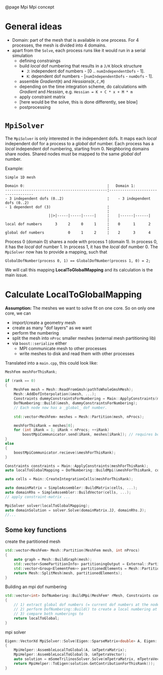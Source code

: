 @page Mpi Mpi concept

# General ideas

- Domain: part of the mesh that is available in one process. For 4 processes, the mesh is divided into 4 domains.
- apart from the `Solve`, each process runs like it would run in a serial simulation
    - defining constraings
    - build _local_ dof numbering that results in a `J/K` block structure
        - `J`: independent dof numbers - [0 .. `numIndependentDofs` - 1]. 
        - `K`: dependent dof numbers - [`numIndependentDofs` - `numDofs` - 1].
    - assemble _Gradient_(`R`) and _Hessians_(`K,C,M`)
    - depending on the time integration scheme, do calculations with _Gradient_ and _Hessian_, e.g. `Hessian = K + C * x + M * m`
    - apply constraint matrix
    - [here would be the solve, this is done differently, see blow]
    - postprocessing

# `MpiSolver`

The `MpiSolver` is only interested in the independent dofs. It maps each _local_ independent dof for a process to a _global_ dof number. Each process has a _local_ independent dof numbering, starting from 0. Neighboring domains share nodes. Shared nodes must be mapped to the same _global_ dof number. 

Example:

~~~
Simple 1D mesh

Domain 0:                                      ¦   Domain 1:
-----------------------------------------------¦-----------------------------------
- 3 independent dofs (0..2)                    ¦    - 3 independent dofs (0..2)
- 1 dependent dof (3)                          ¦
                                               ¦
                    ||>|-----|-----|-----|     ¦    |------|------| 
                                               ¦
local dof numbers      3     2     0     1     ¦    0      1      2
                                               ¦
global dof numbers           0     1     2     ¦    2      3      4     
~~~

Process 0 (domain 0) shares a node with process 1 (domain 1). In process 0, it has the _local_ dof number 1. In process 1, it has the _local_ dof number 0. The `MpiSolver` now has to provide a mapping, such that

~~~
GlobalDofNumber(process 0, 1) == GlobalDofNumber(process 1, 0) = 2;
~~~
We will call this mapping **LocalToGlobalMapping** and its calculation is the main issue. 

# Calculate **LocalToGlobalMapping**

__Assumption:__ The meshes we want to solve fit on one core. So on only one core, we can

- import/create a geometry mesh
- create as many "dof layers" as we want
- perform the numbering
- split the mesh into `nProc` smaller meshes (external mesh partitioning lib)
- via `boost::serialize` either
    - MPI communicate mesh to other processes
    - write meshes to disk and read them with other processes

Translated into a `main.cpp`, this could look like:

~~~cpp
MeshFem meshForThisRank;

if (rank == 0)
{
    MeshFem mesh = Mesh::ReadFromGmsh(pathToWholeGmshMesh);
    Mesh::AddDofInterpolation(&mesh, ...);
    Constraints dummyConstraintsForNumbering = Main::ApplyConstraints(mesh);
    DofNumbering::Build(&mesh, dummyConstraintsForNumbering);
    // Each node now has a _global_ dof number.
   
    std::vector<MeshFem> meshes = Mesh::Partition(mesh, nProcs);

    meshForThisRank = meshes[0];
    for (int iRank = 1; iRank < nProcs; ++iRank)
        boostMpiCommunicator.send(iRank, meshes[iRank]); // requires boost::serialize for MeshFem (!)
}
else
{
    boostMpiCommunicator.recieve(&meshForThisRank);
}

Constraints constraints = Main::ApplyConstraints(meshForThisRank);
auto localToGlobalMapping = DofNumbering::BuildMpi(&meshForThisRank, constraints);

auto cells = Main::CreateIntegrationCells(meshForThisRank);

auto domainMatrix = SimpleAssembler::BuildMatrix(cells, ...);
auto domainRhs = SimpleAssembler::BuildVector(cells, ...);
// apply constraint-matrix ...

MpiSolver solver(localToGlobalMapping);
auto domainSolution = solver.Solve(domainMatrix.JJ, domainRhs.J);
//...
~~~

## Some key functions

create the partitioned mesh

~~~cpp
std::vector<MeshFem> Mesh::Partition(MeshFem mesh, int nProcs)
{
    auto graph = Mesh::BuildGraph(mesh);
    std::vector<SomePartitionInfo> partitioningOutput = External::Partitioning(graph, nProcs);
    std::vector<Group<ElementFem>> partitionedElements = Mesh::PartitionPostprocess(partitioningOutput);
    return Mesh::SplitMesh(mesh, partitionedElements);
}
~~~


Building an mpi dof numbering

~~~cpp
std::vector<int> DofNumbering::BuildMpi(MeshFem* rMesh, Constraints constraints);
{
    // 1) extract global dof numbers (= current dof numbers at the nodes)
    // 2) perform DofNumbering::Build() to create a local numbering at the nodes
    // 3) compare both numberings to
    return localToGlobal;
}
~~~

mpi solver

~~~cpp
Eigen::VectorXd MpiSolver::Solve(Eigen::SparseMatrix<double> A, Eigen::VectorXd b)
{
    MpiHelper::AssembleLocalToGlobal(A, &mTpetraMatrix);
    MpiHelper::AssembleLocalToGlobal(b, &mTpetraVector);
    auto solution = mSomeTrilinosSolver.Solve(mTpetraMatrix, mTpetraVector);
    return MpiHelper::ToEigen(solution.GetContributionForThisRank());
}
~~~

